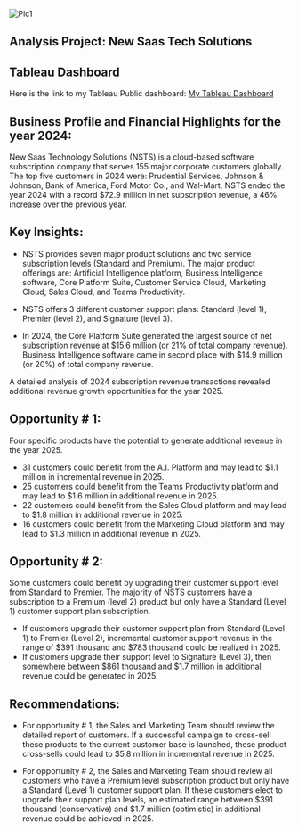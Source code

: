 ![Pic1](New-Saas-Inc/pics/Pic3_proj_mtg.jpg)

## Analysis Project:    New Saas Tech Solutions     

## Tableau Dashboard
Here is the link to my Tableau Public dashboard:
[My Tableau Dashboard](https://public.tableau.com/app/profile/kenton.fong6704/viz/TabSaasWkBook5/Dashboard1)

## Business Profile and Financial Highlights for the year 2024:

New Saas Technology Solutions (NSTS) is a cloud-based software subscription company that serves 155 major corporate customers globally.
The top five customers in 2024 were: Prudential Services, Johnson & Johnson, Bank of America, Ford Motor Co., and Wal-Mart.
NSTS ended the year 2024 with a record $72.9 million in net subscription revenue, a 46% increase over the previous year. 

## Key Insights:

* NSTS provides seven major product solutions and two service subscription levels (Standard and Premium). 
The major product offerings are: Artificial Intelligence platform, Business Intelligence software, Core Platform Suite, Customer Service Cloud,
Marketing Cloud, Sales Cloud, and Teams Productivity.

* NSTS offers 3 different customer support plans:  Standard (level 1), Premier (level 2), and Signature (level 3). 

* In 2024, the Core Platform Suite generated the largest source of net subscription revenue at 
$15.6 million (or 21% of total company revenue). Business Intelligence software came in second place
with $14.9 million (or 20%) of total company revenue.

A detailed analysis of 2024 subscription revenue transactions revealed additional revenue growth opportunities for the year 2025.

## Opportunity # 1:  
Four specific products have the potential to generate additional revenue in the year 2025.

* 31 customers could benefit from the A.I. Platform and may lead to $1.1 million in incremental revenue in 2025.
* 25 customers could benefit from the Teams Productivity platform and may lead to $1.6 million in additional revenue in 2025.
* 22 customers could benefit from the Sales Cloud platform and may lead to $1.8 million in additional revenue in 2025.
* 16 customers could benefit from the Marketing Cloud platform and may lead to $1.3 million in additional revenue in 2025.

## Opportunity # 2:  
Some customers could benefit by upgrading their customer support level from Standard to Premier. 
The majority of NSTS customers have a subscription to a Premium (level 2) product but only have a Standard (Level 1) customer support plan subscription. 

* If customers upgrade their customer support plan from Standard (Level 1) to Premier (Level 2), incremental
customer support revenue in the range of $391 thousand and $783 thousand could be realized in 2025.
* If customers upgrade their support level to Signature (Level 3), then somewhere between $861 thousand
and $1.7 million in additional revenue could be generated in 2025.

## Recommendations:

* For opportunity # 1, the Sales and Marketing Team should review the detailed report of customers.
   If a successful campaign to cross-sell these products to the current customer base is launched,
   these product cross-sells could lead to $5.8 million in incremental revenue in 2025.
   
* For opportunity # 2, the Sales and Marketing Team should review all customers who have a Premium level subscription product
    but only have a Standard (Level 1) customer support plan.
   If these customers elect to upgrade their support plan levels, an estimated range between $391 thousand (conservative)
   and $1.7 million (optimistic) in additional revenue could be achieved in 2025.
   
